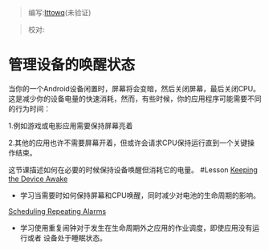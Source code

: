 > 编写:[lttowq](https://github.com/lttowq)(未验证)

> 校对:

# 管理设备的唤醒状态
当你的一个Android设备闲置时，屏幕将会变暗，然后关闭屏幕，最后关闭CPU。
这是减少你的设备电量的快速消耗，然而，有些时候，你的应用程序可能需要不同的行为时间：

1.例如游戏或电影应用需要保持屏幕亮着

2.其他的应用也许不需要屏幕开着，但或许会请求CPU保持运行直到一个关键操作结束。

这节课描述如何在必要的时候保持设备唤醒但消耗它的电量。
#Lesson
[Keeping the Device Awake]()

* 学习当需要时如何保持屏幕和CPU唤醒，同时减少对电池的生命周期的影响。

[Scheduling Repeating Alarms]()

* 学习使用重复闹钟对于发生在生命周期外之应用的作业调度，即使应用没有运行或者
设备处于睡眠状态。

